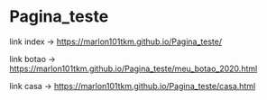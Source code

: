 # Pagina_teste

link index  -> https://marlon101tkm.github.io/Pagina_teste/

link botao -> https://marlon101tkm.github.io/Pagina_teste/meu_botao_2020.html

link casa -> https://marlon101tkm.github.io/Pagina_teste/casa.html

